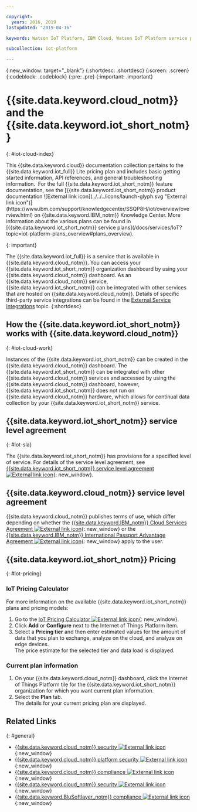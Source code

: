 ```yaml
---

copyright:
  years: 2016, 2019
lastupdated: "2019-04-16"

keywords: Watson IoT Platform, IBM Cloud, Watson IoT Platform service plans

subcollection: iot-platform

---
```


{:new_window: target="\_blank"}
{:shortdesc: .shortdesc}
{:screen: .screen}
{:codeblock: .codeblock}
{:pre: .pre}
{:important: .important}

# {{site.data.keyword.cloud_notm}} and the {{site.data.keyword.iot_short_notm}}
{: #iot-cloud-index}

<p>This {{site.data.keyword.cloud}} documentation collection pertains to the {{site.data.keyword.iot_full}} Lite pricing plan and includes basic getting started information, API references, and general troubleshooting information. 
For the full {{site.data.keyword.iot_short_notm}} feature documentation, see the [{{site.data.keyword.iot_short_notm}} product documentation ![External link icon](../../../icons/launch-glyph.svg "External link icon")](https://www.ibm.com/support/knowledgecenter/SSQP8H/iot/overview/overview.html) on {{site.data.keyword.IBM_notm}} Knowledge Center. More information about the various plans can be found in [{{site.data.keyword.iot_short_notm}} service plans](/docs/services/IoT?topic=iot-platform-plans_overview#plans_overview). 
</p>
{: important}

The {{site.data.keyword.iot_full}} is a service that is available in {{site.data.keyword.cloud_notm}}. You can access your {{site.data.keyword.iot_short_notm}} organization dashboard by using your {{site.data.keyword.cloud_notm}} dashboard. As an {{site.data.keyword.cloud_notm}} service, {{site.data.keyword.iot_short_notm}} can be integrated with other services that are hosted on {{site.data.keyword.cloud_notm}}. Details of specific third-party service integrations can be found in the [External Service Integrations](/docs/services/IoT?topic=iot-platform-ref-index#ref-index) topic.
{:shortdesc}

## How the {{site.data.keyword.iot_short_notm}} works with {{site.data.keyword.cloud_notm}}
{: #iot-cloud-work}

Instances of the {{site.data.keyword.iot_short_notm}} can be created in the {{site.data.keyword.cloud_notm}} dashboard. The {{site.data.keyword.iot_short_notm}} can be integrated with other {{site.data.keyword.cloud_notm}} services and accessed by using the {{site.data.keyword.cloud_notm}} dashboard, however, {{site.data.keyword.iot_short_notm}} does not run on {{site.data.keyword.cloud_notm}} hardware, which allows for continual data collection by your {{site.data.keyword.iot_short_notm}} service.

## {{site.data.keyword.iot_short_notm}} service level agreement
{: #iot-sla}

The {{site.data.keyword.iot_short_notm}} has provisions for a specified level of service. For details of the service level agreement, see [{{site.data.keyword.iot_short_notm}} service level agreement ![External link icon](../../../icons/launch-glyph.svg "External link icon")](https://cloud.ibm.com/docs/overview?topic=overview-zero-downtime#SLAs){: new_window}.

## {{site.data.keyword.cloud_notm}} service level agreement

{{site.data.keyword.cloud_notm}} publishes terms of use, which differ depending on whether the [{{site.data.keyword.IBM_notm}} Cloud Services Agreement ![External link icon](../../../icons/launch-glyph.svg)](http://www-05.ibm.com/support/operations/files/pdf/csa_us.pdf?cm_mc_uid=65870113399114371461368&cm_mc_sid_50200000=1469524513){: new_window} or the [{{site.data.keyword.IBM_notm}} International Passport Advantage Agreement ![External link icon](../../../icons/launch-glyph.svg)](https://www.ibm.com/software/passportadvantage/pa_agreements.html){: new_window} apply to the user.

## {{site.data.keyword.iot_short_notm}} Pricing
{: #iot-pricing}

### IoT Pricing Calculator
For more information on the available {{site.data.keyword.iot_short_notm}} plans and pricing models:
1. Go to the [IoT Pricing Calculator ![External link icon](../../../icons/launch-glyph.svg "External link icon")](https://cloud.ibm.com/estimator/review){: new_window}.  
2. Click **Add** or **Configure** next to the Internet of Things Platform item.
3. Select a **Pricing tier** and then enter estimated values for the amount of data that you plan to exchange, analyze on the cloud, and analyze on edge devices.  
The price estimate for the selected tier and data load is displayed.

### Current plan information
1. On your {{site.data.keyword.cloud_notm}} dashboard, click the Internet of Things Platform tile for the  {{site.data.keyword.iot_short_notm}} organization for which you want current plan information.
2. Select the **Plan** tab.  
The details for your current pricing plan are displayed.

## Related Links
{: #general}

* [{{site.data.keyword.cloud_notm}} security ![External link icon](../../../icons/launch-glyph.svg "External link icon")](https://cloud.ibm.com/docs/overview?topic=overview-security#security){:new_window}
* [{{site.data.keyword.cloud_notm}} platform security ![External link icon](../../../icons/launch-glyph.svg "External link icon")](https://cloud.ibm.com/docs/overview?topic=overview-security#platform-security){:new_window}
* [{{site.data.keyword.cloud_notm}} compliance ![External link icon](../../../icons/launch-glyph.svg "External link icon")](https://cloud.ibm.com/docs/overview?topic=overview-security#security){:new_window}
* [{{site.data.keyword.cloud_notm}} security ![External link icon](../../../icons/launch-glyph.svg "External link icon")](https://www.ibm.com/cloud/security){:new_window}
* [{{site.data.keyword.BluSoftlayer_notm}} compliance ![External link icon](../../../icons/launch-glyph.svg "External link icon")](https://www.ibm.com/cloud/compliance){:new_window}
